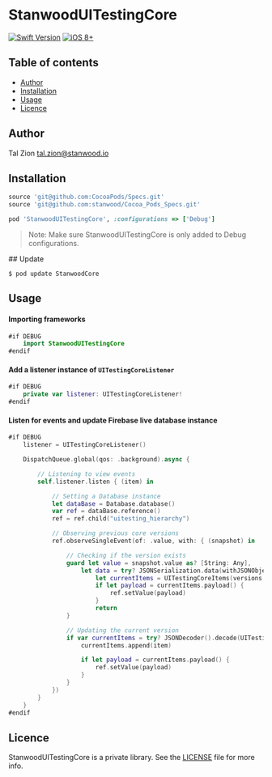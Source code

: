 # StanwoodUITestingCore

[![Swift Version](https://img.shields.io/badge/Swift-4.0.x-orange.svg)]()
[![iOS 8+](https://img.shields.io/badge/iOS-9+-EB7943.svg)]()

## Table of contents

- [Author](#author)
- [Installation](#installation)
- [Usage](#usage)
- [Licence](#licence)


## Author

Tal Zion tal.zion@stanwood.io

## Installation

```ruby
source 'git@github.com:CocoaPods/Specs.git'
source 'git@github.com:stanwood/Cocoa_Pods_Specs.git'

pod 'StanwoodUITestingCore', :configurations => ['Debug']
```

>Note: Make sure StanwoodUITestingCore is only added to Debug configurations.

## Update

```
$ pod update StanwoodCore
```

## Usage

#### Importing frameworks

```swift
#if DEBUG
    import StanwoodUITestingCore
#endif
```
#### Add a listener instance of `UITestingCoreListener`

```swift
#if DEBUG
    private var listener: UITestingCoreListener!
#endif
```
#### Listen for events and update Firebase live database instance

```swift
#if DEBUG
    listener = UITestingCoreListener()

    DispatchQueue.global(qos: .background).async {

        // Listening to view events
        self.listener.listen { (item) in

            // Setting a Database instance
            let dataBase = Database.database()
            var ref = dataBase.reference()
            ref = ref.child("uitesting_hierarchy")

            // Observing previous core versions
            ref.observeSingleEvent(of: .value, with: { (snapshot) in

                // Checking if the version exists
                guard let value = snapshot.value as? [String: Any],
                    let data = try? JSONSerialization.data(withJSONObject: value, options: .prettyPrinted)  else {
                        let currentItems = UITestingCoreItems(versions: [item])
                        if let payload = currentItems.payload() {
                            ref.setValue(payload)
                        }
                        return
                }

                // Updating the current version
                if var currentItems = try? JSONDecoder().decode(UITestingCoreItems.self, from: data) {
                    currentItems.append(item)

                    if let payload = currentItems.payload() {
                        ref.setValue(payload)
                    }
                }
            })
        }
    }
#endif
```
## Licence

StanwoodUITestingCore is a private library. See the [LICENSE](https://github.com/stanwood/StanwoodUITestingCore_iOS/blob/master/LICENSE) file for more info.


